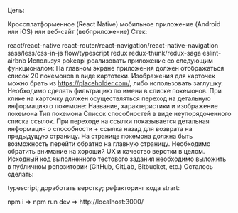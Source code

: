Цель:

Кроссплатформенное (React Native) мобильное приложение (Android или iOS) или веб-сайт (вебприложение) Стек:

react/react-native
react-router/react-navigation/react-native-navigation
sass/less/css-in-js
flow/typescript
redux
redux-thunk/redux-saga
eslint-airbnb Используя pokeapi реализовать приложение со следующим функционалом:
На главном экране приложения должен отображаться список 20 покемонов в виде картотеки. Изображения для карточек можно брать из https://placeholder.com/, либо использовать заглушку.
Необходимо сделать фильтрацию по имени в списке покемонов.
При клике на карточку должен осуществляться переход на детальную информацию о покемоне: Название, характеристики и изображение покемона Тип покемона Список способностей в виде неупорядоченного списка ссылок. При переходе на ссылки показывается детальная информация о способности + ссылка назад для возврата на предыдущую страницу.
На странице покемона должна быть возможность перейти обратно на главную страницу.
Необходимо обратить внимание на хороший UX и качество верстки в целом. Исходный код выполненного тестового задания необходимо выложить в публичном репозитории (GitHub, GitLab, Bitbucket, etc.)
Осталось сделать:

typescript;
доработать верстку;
рефакторинг кода
strart:

npm i => npm run dev => http://localhost:3000/
